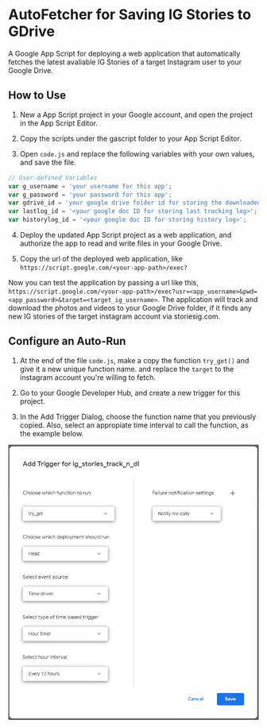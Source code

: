 # AutoFetcher for Saving IG Stories to GDrive

A Google App Script for deploying a web application that automatically fetches the latest avaliable IG Stories of a target Instagram user to your Google Drive.

## How to Use

1. New a App Script project in your Google account, and open the project in the App Script Editor.

2. Copy the scripts under the gascript folder to your App Script Editor.

3. Open `code.js` and replace the following variables with your own values, and save the file.

```js
// User-defined Variables
var g_username = 'your username for this app';
var g_password = 'your password for this app';
var gdrive_id = 'your google drive folder id for storing the downloaded files';
var lastlog_id = '<your google doc ID for storing last tracking log>';
var historylog_id = '<your google doc ID for storing history log>';
```

4. Deploy the updated App Script project as a web application, and authorize the app to read and write files in your Google Drive.

5. Copy the url of the deployed web application, like `https://script.google.com/<your-app-path>/exec?`

Now you can test the application by passing a url like this, `https://script.google.com/<your-app-path>/exec?usr=<app_username>&pwd=<app_password>&target=<target_ig_username>`.
The application will track and download the photos and videos to your Google Drive folder, if it finds any new IG stories of the target instagram account via storiesig.com.



## Configure an Auto-Run

1. At the end of the file `code.js`, make a copy the function `try_get()` and give it a new unique function name. and replace the `target` to the instagram account you're willing to fetch.

2. Go to your Google Developer Hub, and create a new trigger for this project.

3. In the Add Trigger Dialog, choose the function name that you previously copied. Also, select an appropiate time interval to call the function, as the example below.

![Setup a Google App Script Timed Trigger](/doc/setup_a_google_app_script_timed_trigger.png)